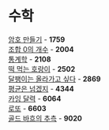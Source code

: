 # 수학
[암호 만들기](https://github.com/wayandway/algorithms-cpp/blob/master/BOJ/Mathematics/1759.cpp) - **1759** <br>
[조합 0의 개수](https://github.com/wayandway/algorithms-cpp/blob/master/BOJ/Mathematics/2004.cpp) - **2004** <br>
[통계학](https://github.com/wayandway/algorithms-cpp/blob/master/BOJ/Mathematics/2108.cpp) - **2108** <br>
[떡 먹는 호랑이](https://github.com/wayandway/algorithms-cpp/blob/master/BOJ/Mathematics/2502.cpp) - **2502** <br>
[달팽이는 올라가고 싶다](https://github.com/wayandway/algorithms-cpp/blob/master/BOJ/Mathematics/2869.cpp) - **2869** <br>
[평균은 넘겠지](https://github.com/wayandway/algorithms-cpp/blob/master/BOJ/Mathematics/4344.cpp) - **4344** <br>
[카잉 달력](https://github.com/wayandway/algorithms-cpp/blob/master/BOJ/Mathematics/6064.cpp) - **6064** <br>
[로또](https://github.com/wayandway/algorithms-cpp/blob/master/BOJ/Mathematics/6603.cpp) - **6603** <br>
[골드 바흐의 추측](https://github.com/wayandway/algorithms-cpp/blob/master/BOJ/Mathematics/9020.cpp) - **9020** <br>